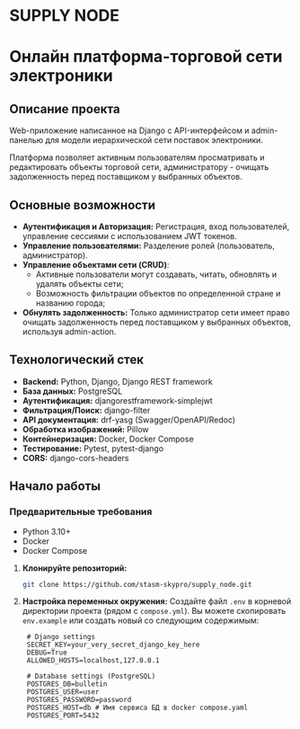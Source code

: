 # SUPPLY NODE

# Онлайн платформа-торговой сети электроники

## Описание проекта

Web-приложение написанное на Django c API-интерфейсом и admin-панелью для модели иерархической сети поставок
электроники.

Платформа позволяет активным пользователям просматривать и редактировать объекты торговой сети, администратору -
очищать задолженность перед поставщиком у выбранных объектов.

## Основные возможности

- **Аутентификация и Авторизация:** Регистрация, вход пользователей, управление сессиями с использованием JWT токенов.
- **Управление пользователями:** Разделение ролей (пользователь, администратор).
- **Управление объектами сети (CRUD)**:
    - Активные пользователи могут создавать, читать, обновлять и удалять объекты сети;
    - Возможность фильтрации объектов по определенной стране и названию города;
- **Обнулять задолженность:** Только администратор сети имеет право очищать задолженность перед поставщиком у
  выбранных объектов, используя admin-action.

## Технологический стек

- **Backend:** Python, Django, Django REST framework
- **База данных:** PostgreSQL
- **Аутентификация:** djangorestframework-simplejwt
- **Фильтрация/Поиск:** django-filter
- **API документация:** drf-yasg (Swagger/OpenAPI/Redoc)
- **Обработка изображений:** Pillow
- **Контейнеризация:** Docker, Docker Compose
- **Тестирование:** Pytest, pytest-django
- **CORS:** django-cors-headers

## Начало работы

### Предварительные требования

- Python 3.10+
- Docker
- Docker Compose

1. **Клонируйте репозиторий:**
   ```bash
   git clone https://github.com/stasm-skypro/supply_node.git
   ```

2. **Настройка переменных окружения:**
   Создайте файл `.env` в корневой директории проекта (рядом с `compose.yml`). Вы можете скопировать `env.example` или
   создать новый со следующим содержимым:

   ```env
    # Django settings
    SECRET_KEY=your_very_secret_django_key_here
    DEBUG=True
    ALLOWED_HOSTS=localhost,127.0.0.1

    # Database settings (PostgreSQL)
    POSTGRES_DB=bulletin
    POSTGRES_USER=user
    POSTGRES_PASSWORD=password
    POSTGRES_HOST=db # Имя сервиса БД в docker compose.yaml
    POSTGRES_PORT=5432
    ```
